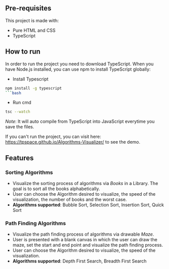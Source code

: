 ## Pre-requisites
This project is made with:
+ Pure HTML and CSS
+ TypeScript

## How to run
In order to run the project you need to
download TypeScript. When you have Node.js installed, you can use npm to install TypeScript globally:
+ Install Typescript
```bash
npm install -g typescript 
```bash
```
+ Run cmd
```bash 
tsc --watch
``` 
*Note*: It will auto compile from TypeScript into JavaScript everytime you save the files.

If you can't run the project, you can visit here: <https://tpspace.github.io/Algorithms-Visualizer/> to see the demo.

## Features
### Sorting Algorithms
+ Visualize the sorting process of algorithms via *Books* in a Library. The goal is to sort all the books alphabetically.
+ User can choose the Algorithm desired to visualize, the speed of the visualization, the number of books and the worst case.
+ **Algorithms supported**: Bubble Sort, Selection Sort, Insertion Sort, Quick Sort
### Path Finding Algorithms
+ Visualize the path finding process of algorithms via drawable *Maze*.
+ User is presented with a blank canvas in which the user can draw the maze, set the start and end point and visualize the path finding process.
+ User can choose the Algorithm desired to visualize, the speed of the visualization.
+ **Algorithms supported**: Depth First Search, Breadth First Search


